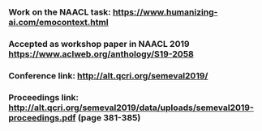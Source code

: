 ### Work on the NAACL task: https://www.humanizing-ai.com/emocontext.html
### Accepted as workshop paper in NAACL 2019 https://www.aclweb.org/anthology/S19-2058
### Conference link: http://alt.qcri.org/semeval2019/
### Proceedings link: http://alt.qcri.org/semeval2019/data/uploads/semeval2019-proceedings.pdf (page 381-385)
